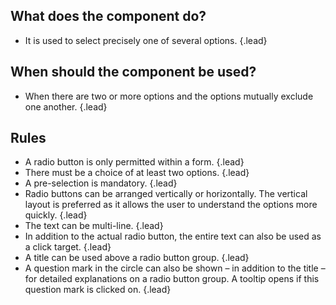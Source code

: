 ## What does the component do? 
* It is used to select precisely one of several options. {.lead}

## When should the component be used?
* When there are two or more options and the options mutually exclude one another. {.lead}

## Rules
* A radio button is only permitted within a form. {.lead}
* There must be a choice of at least two options. {.lead}
* A pre-selection is mandatory. {.lead}
* Radio buttons can be arranged vertically or horizontally. The vertical layout is preferred as it allows the user to understand the options more quickly. {.lead}
* The text can be multi-line. {.lead}
* In addition to the actual radio button, the entire text can also be used as a click target. {.lead}
* A title can be used above a radio button group. {.lead}
* A question mark in the circle can also be shown – in addition to the title – for detailed explanations on a radio button group. A <sbb-link variant="inline" type="button" href="/en/design-system/lean/components/tooltip/">tooltip</sbb-link> opens if this question mark is clicked on. {.lead}